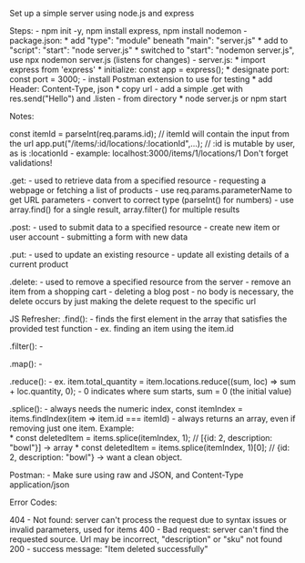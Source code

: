Set up a simple server using node.js and express

Steps:
    - npm init -y, npm install express, npm install nodemon
    - package.json: 
        * add "type": "module" beneath "main": "server.js"
        * add to "script": "start": "node server.js" 
        * switched to "start": "nodemon server.js", use npx nodemon server.js (listens for changes)
    - server.js:
        * import express from 'express'
        * initialize: const app = express();
        * designate port: const port = 3000;
    - install Postman extension to use for testing
        * add Header: Content-Type, json
        * copy url
    - add a simple .get with res.send("Hello") and .listen
    - from directory 
        * node server.js or npm start
        
Notes:

  const itemId = parseInt(req.params.id); // itemId will contain the input from the url
  app.put("/items/:id/locations/:locationId",...); // :id is mutable by user, as is :locationId
    - example: localhost:3000/items/1/locations/1
  Don't forget validations! 

.get: 
    - used to retrieve data from a specified resource
    - requesting a webpage or fetching a list of products
    - use req.params.parameterName to get URL parameters
    - convert to correct type (parseInt() for numbers)
    - use array.find() for a single result, array.filter() for     multiple results
  

.post: 
    - used to submit data to a specified resource
    - create new item or user account
    - submitting a form with new data
    

.put:
    - used to update an existing resource 
    - update all existing details of a current product

.delete:
    - used to remove a specified resource from the server
    - remove an item from a shopping cart
    - deleting a blog post
    - no body is necessary, the delete occurs by just making the delete request to the specific url

JS Refresher: 
.find():
    - finds the first element in the array that satisfies the provided test function
    - ex. finding an item using the item.id

.filter():
    -

.map():
    - 

.reduce():
    - ex. item.total_quantity = item.locations.reduce((sum, loc) => sum + loc.quantity, 0);
    - 0 indicates where sum starts, sum = 0 (the initial value)
  

.splice():
    - always needs the numeric index,  const itemIndex = items.findIndex(item => item.id === itemId)
    - always returns an array, even if removing just one item. Example:     
       * const deletedItem = items.splice(itemIndex, 1); // [{id: 2, description: "bowl"}] -> array
       * const deletedItem = items.splice(itemIndex, 1)[0]; // {id: 2, description: "bowl"} -> want a clean object.


Postman: 
    - Make sure using raw and JSON, and Content-Type application/json

Error Codes:

404 - Not found: server can't process the request due to syntax issues or invalid parameters, used for items
400 - Bad request: server can't find the requested source. Url may be incorrect, "description" or "sku" not found
200 - success message: "Item deleted successfully"